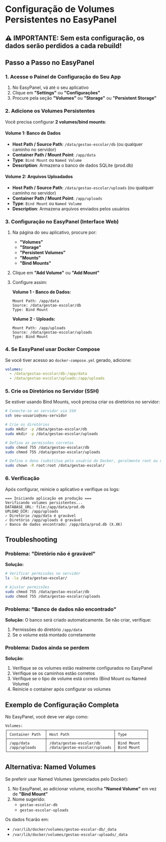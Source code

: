 # Configuração de Volumes Persistentes no EasyPanel

## ⚠️ IMPORTANTE: Sem esta configuração, os dados serão perdidos a cada rebuild!

## Passo a Passo no EasyPanel

### 1. Acesse o Painel de Configuração do Seu App

1. No EasyPanel, vá até o seu aplicativo
2. Clique em **"Settings"** ou **"Configurações"**
3. Procure pela seção **"Volumes"** ou **"Storage"** ou **"Persistent Storage"**

### 2. Adicione os Volumes Persistentes

Você precisa configurar **2 volumes/bind mounts**:

#### Volume 1: Banco de Dados
- **Host Path / Source Path**: `/data/gestao-escolar/db` (ou qualquer caminho no servidor)
- **Container Path / Mount Point**: `/app/data`
- **Type**: `Bind Mount` ou `Named Volume`
- **Description**: Armazena o banco de dados SQLite (prod.db)

#### Volume 2: Arquivos Uploadados
- **Host Path / Source Path**: `/data/gestao-escolar/uploads` (ou qualquer caminho no servidor)
- **Container Path / Mount Point**: `/app/uploads`
- **Type**: `Bind Mount` ou `Named Volume`
- **Description**: Armazena arquivos enviados pelos usuários

### 3. Configuração no EasyPanel (Interface Web)

1. Na página do seu aplicativo, procure por:
   - **"Volumes"**
   - **"Storage"**
   - **"Persistent Volumes"**
   - **"Mounts"**
   - **"Bind Mounts"**

2. Clique em **"Add Volume"** ou **"Add Mount"**

3. Configure assim:

   **Volume 1 - Banco de Dados:**
   ```
   Mount Path: /app/data
   Source: /data/gestao-escolar/db
   Type: Bind Mount
   ```

   **Volume 2 - Uploads:**
   ```
   Mount Path: /app/uploads
   Source: /data/gestao-escolar/uploads
   Type: Bind Mount
   ```

### 4. Se EasyPanel usar Docker Compose

Se você tiver acesso ao `docker-compose.yml` gerado, adicione:

```yaml
volumes:
  - /data/gestao-escolar/db:/app/data
  - /data/gestao-escolar/uploads:/app/uploads
```

### 5. Crie os Diretórios no Servidor (SSH)

Se estiver usando Bind Mounts, você precisa criar os diretórios no servidor:

```bash
# Conecte-se ao servidor via SSH
ssh seu-usuario@seu-servidor

# Crie os diretórios
sudo mkdir -p /data/gestao-escolar/db
sudo mkdir -p /data/gestao-escolar/uploads

# Defina as permissões corretas
sudo chmod 755 /data/gestao-escolar/db
sudo chmod 755 /data/gestao-escolar/uploads

# Defina o dono (substitua pelo usuário do Docker, geralmente root ou usuário específico)
sudo chown -R root:root /data/gestao-escolar/
```

### 6. Verificação

Após configurar, reinicie o aplicativo e verifique os logs:

```
=== Iniciando aplicação em produção ===
Verificando volumes persistentes...
DATABASE_URL: file:/app/data/prod.db
UPLOAD_DIR: /app/uploads
✓ Diretório /app/data é gravável
✓ Diretório /app/uploads é gravável
✓ Banco de dados encontrado: /app/data/prod.db (X.XK)
```

## Troubleshooting

### Problema: "Diretório não é gravável"

**Solução:**
```bash
# Verificar permissões no servidor
ls -la /data/gestao-escolar/

# Ajustar permissões
sudo chmod 755 /data/gestao-escolar/db
sudo chmod 755 /data/gestao-escolar/uploads
```

### Problema: "Banco de dados não encontrado"

**Solução:** O banco será criado automaticamente. Se não criar, verifique:
1. Permissões do diretório `/app/data`
2. Se o volume está montado corretamente

### Problema: Dados ainda se perdem

**Solução:** 
1. Verifique se os volumes estão realmente configurados no EasyPanel
2. Verifique se os caminhos estão corretos
3. Verifique se o tipo de volume está correto (Bind Mount ou Named Volume)
4. Reinicie o container após configurar os volumes

## Exemplo de Configuração Completa

No EasyPanel, você deve ver algo como:

```
Volumes:
┌─────────────────┬──────────────────────────────┬──────────────┐
│ Container Path  │ Host Path                    │ Type         │
├─────────────────┼──────────────────────────────┼──────────────┤
│ /app/data       │ /data/gestao-escolar/db      │ Bind Mount   │
│ /app/uploads    │ /data/gestao-escolar/uploads │ Bind Mount   │
└─────────────────┴──────────────────────────────┴──────────────┘
```

## Alternativa: Named Volumes

Se preferir usar Named Volumes (gerenciados pelo Docker):

1. No EasyPanel, ao adicionar volume, escolha **"Named Volume"** em vez de **"Bind Mount"**
2. Nome sugerido:
   - `gestao-escolar-db`
   - `gestao-escolar-uploads`

Os dados ficarão em:
- `/var/lib/docker/volumes/gestao-escolar-db/_data`
- `/var/lib/docker/volumes/gestao-escolar-uploads/_data`

